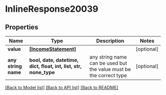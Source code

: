 # InlineResponse20039


## Properties
Name | Type | Description | Notes
------------ | ------------- | ------------- | -------------
**value** | [**[IncomeStatement]**](IncomeStatement.md) |  | [optional] 
**any string name** | **bool, date, datetime, dict, float, int, list, str, none_type** | any string name can be used but the value must be the correct type | [optional]

[[Back to Model list]](../README.md#documentation-for-models) [[Back to API list]](../README.md#documentation-for-api-endpoints) [[Back to README]](../README.md)



